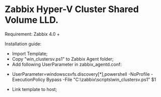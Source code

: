 # Zabbix Hyper-V Cluster Shared Volume LLD.

Requirement: Zabbix 4.0 +

Installation guide:
- Import Template;
- Copy "win_clustersv.ps1" to Zabbix Agent folder;
- Add following UserParameter in zabbix_agentd.conf:
* UserParameter=windowscsvfs.discovery[*],powershell -NoProfile -ExecutionPolicy Bypass -File "C:\zabbix\scripts\win_clustersv.ps1" $1
- Link template to host;
